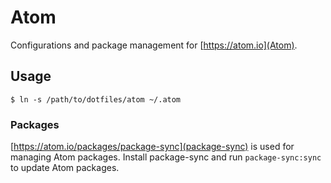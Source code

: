 # Atom

Configurations and package management for [https://atom.io](Atom).

## Usage

```
$ ln -s /path/to/dotfiles/atom ~/.atom
```

### Packages

[https://atom.io/packages/package-sync](package-sync) is used for managing Atom packages. Install package-sync and run `package-sync:sync` to update Atom packages.
